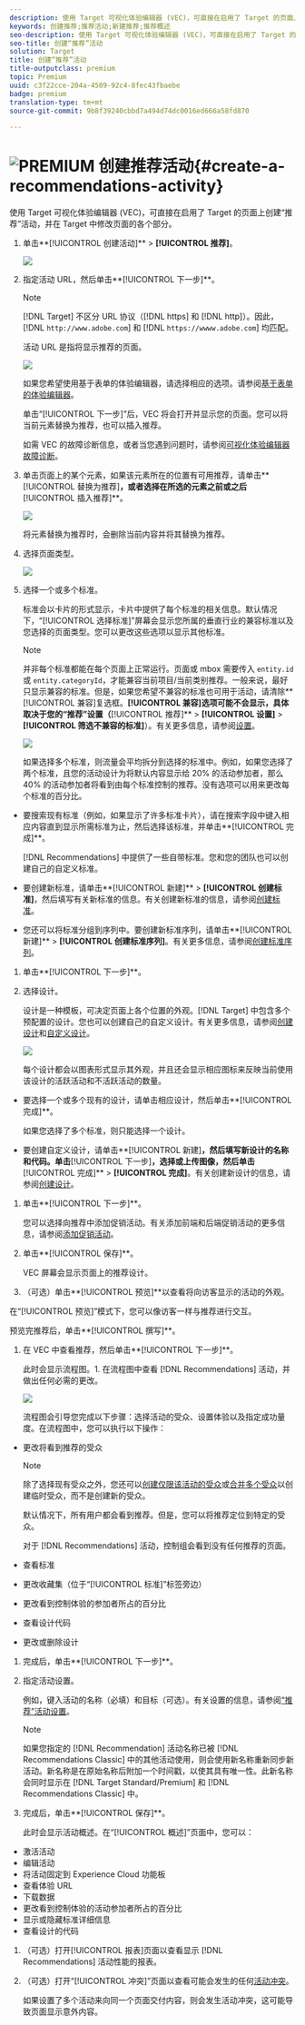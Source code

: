 ```yaml
---
description: 使用 Target 可视化体验编辑器 (VEC)，可直接在启用了 Target 的页面上创建“推荐”活动，并在 Target 中修改页面的各个部分。
keywords: 创建推荐;推荐活动;新建推荐;推荐概述
seo-description: 使用 Target 可视化体验编辑器 (VEC)，可直接在启用了 Target 的页面上创建“推荐”活动，并在 Target 中修改页面的各个部分。
seo-title: 创建“推荐”活动
solution: Target
title: 创建“推荐”活动
title-outputclass: premium
topic: Premium
uuid: c3f22cce-204a-4509-92c4-8fec43fbaebe
badge: premium
translation-type: tm+mt
source-git-commit: 9b8f39240cbbd7a494d74dc0016ed666a58fd870

---
```



# ![PREMIUM](/help/assets/premium.png) 创建推荐活动{#create-a-recommendations-activity}

使用 Target 可视化体验编辑器 (VEC)，可直接在启用了 Target 的页面上创建“推荐”活动，并在 Target 中修改页面的各个部分。

1. 单击**[!UICONTROL 创建活动]** &gt; **[!UICONTROL 推荐]**。

   ![](assets/Menu_CreateActivity.png)

1. 指定活动 URL，然后单击**[!UICONTROL 下一步]**。

   >[!NOTE]
   >
   >[!DNL Target] 不区分 URL 协议（[!DNL https] 和 [!DNL http]）。因此，[!DNL `http://www.adobe.com`] 和 [!DNL `https://wwww.adobe.com`] 均匹配。

   活动 URL 是指将显示推荐的页面。

   ![](assets/DB_NewRecAct.png)

   如果您希望使用基于表单的体验编辑器，请选择相应的选项。请参阅[基于表单的体验编辑器](https://marketing.adobe.com/resources/help/en_US/target/target/t_form_experience_composer.html)。

   单击“[!UICONTROL 下一步]”后，VEC 将会打开并显示您的页面。您可以将当前元素替换为推荐，也可以插入推荐。

   如需 VEC 的故障诊断信息，或者当您遇到问题时，请参阅[可视化体验编辑器故障诊断](../../c-experiences/c-visual-experience-composer/r-troubleshoot-composer/troubleshoot-composer.md#reference_77743144F10143A3A89D56E116D296E4)。
1. 单击页面上的某个元素，如果该元素所在的位置有可用推荐，请单击**[!UICONTROL 替换为推荐]**，或者选择在所选的元素之前或之后**[!UICONTROL 插入推荐]**。

   ![](assets/Menu_Replace-Insert.png)

   将元素替换为推荐时，会删除当前内容并将其替换为推荐。
1. 选择页面类型。

   ![](assets/Menu_PageType.png)

1. 选择一个或多个标准。

   标准会以卡片的形式显示，卡片中提供了每个标准的相关信息。默认情况下，“[!UICONTROL 选择标准]”屏幕会显示您所属的垂直行业的兼容标准以及您选择的页面类型。您可以更改这些选项以显示其他标准。

   >[!NOTE]
   >
   >并非每个标准都能在每个页面上正常运行。页面或 mbox 需要传入 `entity.id` 或 `entity.categoryId`，才能兼容当前项目/当前类别推荐。一般来说，最好只显示兼容的标准。但是，如果您希望不兼容的标准也可用于活动，请清除**[!UICONTROL 兼容]复选框。**[!UICONTROL 兼容]选项可能不会显示，具体取决于您的“推荐”设置（**[!UICONTROL 推荐]** &gt; **[!UICONTROL 设置]** &gt; **[!UICONTROL 筛选不兼容的标准]**）。有关更多信息，请参阅[设置](../../c-recommendations/plan-implement.md#concept_C1E1E2351413468692D6C21145EF0B84)。

   ![](assets/SCRN_SelectCriteria2.png)

   如果选择多个标准，则流量会平均拆分到选择的标准中。例如，如果您选择了两个标准，且您的活动设计为将默认内容显示给 20% 的活动参加者，那么 40% 的活动参加者将看到由每个标准控制的推荐。没有选项可以用来更改每个标准的百分比。

* 要搜索现有标准（例如，如果显示了许多标准卡片），请在搜索字段中键入相应内容直到显示所需标准为止，然后选择该标准，并单击**[!UICONTROL 完成]**。

   [!DNL Recommendations] 中提供了一些自带标准。您和您的团队也可以创建自己的自定义标准。

* 要创建新标准，请单击**[!UICONTROL 新建]** &gt; **[!UICONTROL 创建标准]**，然后填写有关新标准的信息。有关创建新标准的信息，请参阅[创建标准](../../c-recommendations/c-algorithms/create-new-algorithm.md#task_8A9CB465F28D44899F69F38AD27352FE)。
* 您还可以将标准分组到序列中。要创建新标准序列，请单击**[!UICONTROL 新建]** &gt; **[!UICONTROL 创建标准序列]**。有关更多信息，请参阅[创建标准序列](../../c-recommendations/c-algorithms/create-criteria-sequence.md#task_8A9CB465F28D44899F69F38AD27352FE)。

1. 单击**[!UICONTROL 下一步]**。
1. 选择设计。

   设计是一种模板，可决定页面上各个位置的外观。[!DNL Target] 中包含多个预配置的设计。您也可以创建自己的自定义设计。有关更多信息，请参阅[创建设计](../../c-recommendations/c-design-overview/create-design.md#task_CC5BD28C364742218C1ACAF0D45E0E14)和[自定义设计](../../c-recommendations/c-design-overview/customizing-a-template.md#concept_94F1554C3F2E4CDB9A2C3D78F10EDA59)。

   ![](assets/Card_SelectDesign.png)

   每个设计都会以图表形式显示其外观，并且还会显示相应图标来反映当前使用该设计的活跃活动和不活跃活动的数量。

* 要选择一个或多个现有的设计，请单击相应设计，然后单击**[!UICONTROL 完成]**。

   如果您选择了多个标准，则只能选择一个设计。

* 要创建自定义设计，请单击**[!UICONTROL 新建]**，然后填写新设计的名称和代码。单击**[!UICONTROL 下一步]**，选择或上传图像，然后单击**[!UICONTROL 完成]** &gt; **[!UICONTROL 完成]**。有关创建新设计的信息，请参阅[创建设计](../../c-recommendations/c-design-overview/create-design.md#task_CC5BD28C364742218C1ACAF0D45E0E14)。

1. 单击**[!UICONTROL 下一步]**。

   您可以选择向推荐中添加促销活动。有关添加前端和后端促销活动的更多信息，请参阅[添加促销活动](../../c-recommendations/t-create-recs-activity/adding-promotions.md#task_CC5BD28C364742218C1ACAF0D45E0E14)。
1. 单击**[!UICONTROL 保存]**。

   VEC 屏幕会显示页面上的推荐设计。
1. （可选）单击**[!UICONTROL 预览]**以查看将向访客显示的活动的外观。

在“[!UICONTROL 预览]”模式下，您可以像访客一样与推荐进行交互。

预览完推荐后，单击**[!UICONTROL 撰写]**。
1. 在 VEC 中查看推荐，然后单击**[!UICONTROL 下一步]**。

   此时会显示流程图。1. 在流程图中查看 [!DNL Recommendations] 活动，并做出任何必需的更改。

   ![](assets/SCRN_Workflow.png)

   流程图会引导您完成以下步骤：选择活动的受众、设置体验以及指定成功量度。在流程图中，您可以执行以下操作：

* 更改将看到推荐的受众

   >[!NOTE]
   >
   >除了选择现有受众之外，您还可以[创建仅限该活动的受众](../../c-target/creating-activity-only-audience.md#concept_A6BADCF530ED4AE1852E677FEBE68483)或[合并多个受众](../../c-target/combining-multiple-audiences.md#concept_A7386F1EA4394BD2AB72399C225981E5)以创建临时受众，而不是创建新的受众。

   默认情况下，所有用户都会看到推荐。但是，您可以将推荐定位到特定的受众。

   对于 [!DNL Recommendations] 活动，控制组会看到没有任何推荐的页面。

* 查看标准
* 更改收藏集（位于“[!UICONTROL 标准]”标签旁边）
* 更改看到控制体验的参加者所占的百分比
* 查看设计代码
* 更改或删除设计

1. 完成后，单击**[!UICONTROL 下一步]**。
1. 指定活动设置。

   例如，键入活动的名称（必填）和目标（可选）。有关设置的信息，请参阅[“推荐”活动设置](../../c-recommendations/t-create-recs-activity/recs-activity-settings.md#reference_3FDA8388CEEC4159949151C1829E2FBB)。

   >[!NOTE]
   >
   >如果您指定的 [!DNL Recommendation] 活动名称已被 [!DNL Recommendations Classic] 中的其他活动使用，则会使用新名称重新同步新活动。新名称是在原始名称后附加一个时间戳，以使其具有唯一性。此新名称会同时显示在 [!DNL Target Standard/Premium] 和 [!DNL Recommendations Classic] 中。

1. 完成后，单击**[!UICONTROL 保存]**。

   此时会显示活动概述。在“[!UICONTROL 概述]”页面中，您可以：

* 激活活动
* 编辑活动
* 将活动固定到 Experience Cloud 功能板
* 查看体验 URL
* 下载数据
* 更改看到控制体验的活动参加者所占的百分比
* 显示或隐藏标准详细信息
* 查看设计的代码

1. （可选）打开[!UICONTROL 报表]页面以查看显示 [!DNL Recommendations] 活动性能的报表。
1. （可选）打开“[!UICONTROL 冲突]”页面以查看可能会发生的任何[活动冲突](https://marketing.adobe.com/resources/help/en_US/target/target/c_activity_collisions.html)。

   如果设置了多个活动来向同一个页面交付内容，则会发生活动冲突，这可能导致页面显示意外内容。
